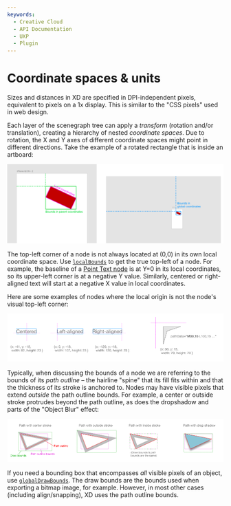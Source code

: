 ```yaml
---
keywords:
  - Creative Cloud
  - API Documentation
  - UXP
  - Plugin
---
```


# Coordinate spaces & units

Sizes and distances in XD are specified in DPI-independent pixels, equivalent to pixels on a 1x display. This is similar to the "CSS
pixels" used in web design.

Each layer of the scenegraph tree can apply a _transform_ (rotation and/or translation), creating a hierarchy of nested _coordinate
spaces_. Due to rotation, the X and Y axes of different coordinate spaces might point in different directions. Take the example of
a rotated rectangle that is inside an artboard:

![diagram of coordinate spaces](../../images/coordSpaces.png)

The top-left corner of a node is not always located at (0,0) in its own local coordinate space. Use [`localBounds`](../scenegraph/#SceneNode-localBounds)
to get the true top-left of a node. For example, the baseline of a [Point Text node](../scenegraph/#Text) is at Y=0 in its local coordinates, so its
upper-left corner is at a negative Y value. Similarly, centered or right-aligned text will start at a negative X value in local coordinates.

Here are some examples of nodes where the local origin is not the node's visual top-left corner:

![examples of localBounds origin](../../images/localOrigin.png)

Typically, when discussing the bounds of a node we are referring to the bounds of its _path outline_ &ndash; the hairline "spine" that its fill
fits within and that the thickness of its stroke is anchored to. Nodes may have visible pixels that extend _outside_ the path outline bounds.
For example, a center or outside stroke protrudes beyond the path outline, as does the dropshadow and parts of the "Object Blur" effect:

![examples of path bounds vs. draw bounds](../../images/pathBounds.png)

If you need a bounding box that encompasses _all_ visible pixels of an object, use [`globalDrawBounds`](../scenegraph/#SceneNode-globalDrawBounds).
The draw bounds are the bounds used when exporting a bitmap image, for example. However, in most other cases (including align/snapping), XD uses the
path outline bounds.
